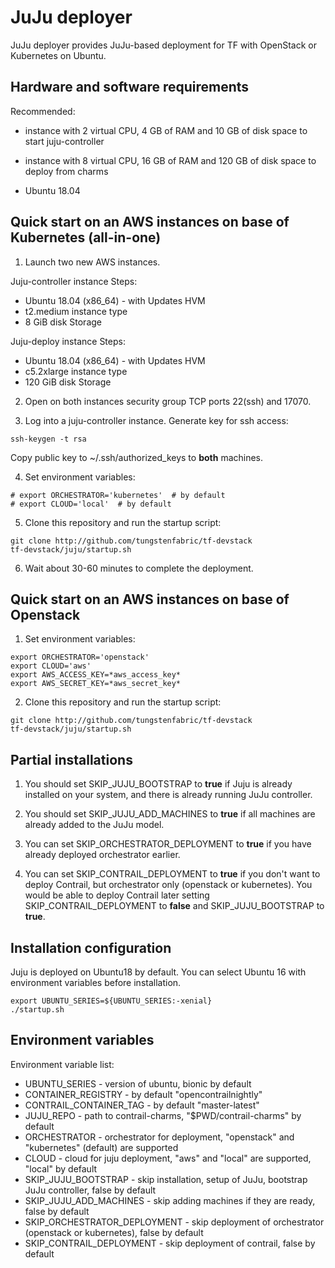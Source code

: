 # JuJu deployer

JuJu deployer provides JuJu-based deployment for TF with OpenStack or Kubernetes on Ubuntu.

## Hardware and software requirements

Recommended:
- instance with 2 virtual CPU, 4 GB of RAM and 10 GB of disk space to start juju-controller
- instance with 8 virtual CPU, 16 GB of RAM and 120 GB of disk space to deploy from charms

- Ubuntu 18.04

## Quick start on an AWS instances on base of Kubernetes (all-in-one)

1. Launch two new AWS instances.

Juju-controller instance
Steps:
- Ubuntu 18.04 (x86_64) - with Updates HVM
- t2.medium instance type
- 8 GiB disk Storage

Juju-deploy instance
Steps:
- Ubuntu 18.04 (x86_64) - with Updates HVM
- c5.2xlarge instance type
- 120 GiB disk Storage

2. Open on both instances security group TCP ports 22(ssh) and 17070.

3. Log into a juju-controller instance.
Generate key for ssh access:

```
ssh-keygen -t rsa
```

Copy public key to ~/.ssh/authorized_keys to **both** machines.

4. Set environment variables:

```
# export ORCHESTRATOR='kubernetes'  # by default
# export CLOUD='local'  # by default
```

5. Clone this repository and run the startup script:

```
git clone http://github.com/tungstenfabric/tf-devstack
tf-devstack/juju/startup.sh
```

6. Wait about 30-60 minutes to complete the deployment.


## Quick start on an AWS instances on base of Openstack

1. Set environment variables:
```
export ORCHESTRATOR='openstack'
export CLOUD='aws'
export AWS_ACCESS_KEY=*aws_access_key*
export AWS_SECRET_KEY=*aws_secret_key*
```

2. Clone this repository and run the startup script:
```
git clone http://github.com/tungstenfabric/tf-devstack
tf-devstack/juju/startup.sh
```

## Partial installations

1. You should set SKIP_JUJU_BOOTSTRAP to **true** if Juju is already installed on your system, and there is already running JuJu controller.

2. You should set SKIP_JUJU_ADD_MACHINES to **true** if all machines are already added to the JuJu model.

3. You can set SKIP_ORCHESTRATOR_DEPLOYMENT to **true** if you have already deployed orchestrator earlier.

4. You can set SKIP_CONTRAIL_DEPLOYMENT to **true** if you don't want to deploy Contrail, but orchestrator only (openstack or kubernetes). You would be able to deploy Contrail later setting SKIP_CONTRAIL_DEPLOYMENT to **false** and SKIP_JUJU_BOOTSTRAP to **true**.


## Installation configuration

Juju is deployed on Ubuntu18 by default.
You can select Ubuntu 16 with environment variables before installation.

```
export UBUNTU_SERIES=${UBUNTU_SERIES:-xenial}
./startup.sh
```

## Environment variables
Environment variable list:
- UBUNTU_SERIES - version of ubuntu, bionic by default
- CONTAINER_REGISTRY - by default "opencontrailnightly"
- CONTRAIL_CONTAINER_TAG - by default "master-latest"
- JUJU_REPO - path to contrail-charms, "$PWD/contrail-charms" by default
- ORCHESTRATOR - orchestrator for deployment, "openstack" and "kubernetes" (default) are supported
- CLOUD - cloud for juju deployment, "aws" and "local" are supported, "local" by default
- SKIP_JUJU_BOOTSTRAP - skip installation, setup of JuJu, bootstrap JuJu controller, false by default
- SKIP_JUJU_ADD_MACHINES - skip adding machines if they are ready, false by default
- SKIP_ORCHESTRATOR_DEPLOYMENT - skip deployment of orchestrator (openstack or kubernetes), false by default
- SKIP_CONTRAIL_DEPLOYMENT - skip deployment of contrail, false by default
